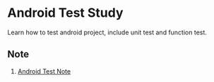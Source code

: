 # Android Test Study

Learn how to test android project, include unit test and function test.

## Note

1. [Android Test Note](./note/android-test-note.md)
